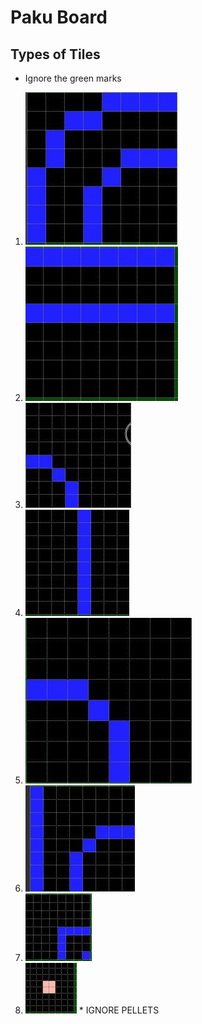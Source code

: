 # Paku Board

## Types of Tiles
* Ignore the green marks
 

1. ![](boardtile1.jpg)
2. ![](boardtile2.jpg)
3. ![](boardtile3.jpg)
4. ![](boardtile4.jpg)
5. ![](boardtile5.jpg)
6. ![](boardtile6.jpg)
7. ![](boardtile7.jpg)
8. ![](boardtile8.jpg) * IGNORE PELLETS 
